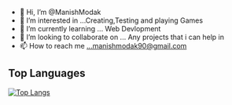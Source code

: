 - 👋 Hi, I’m @ManishModak
- 👀 I’m interested in ...Creating,Testing and playing Games
- 🌱 I’m currently learning ... Web Devlopment
- 💞️ I’m looking to collaborate on ... Any projects that i can help in
- 📫 How to reach me ...manishmodak90@gmail.com

## Top Languages

[![Top Langs](https://github-readme-stats-git-masterrstaa-rickstaa.vercel.app/api/top-langs/?username=YOUR_USERNAME)](https://github.com/YOUR_USERNAME/github-readme-stats)

